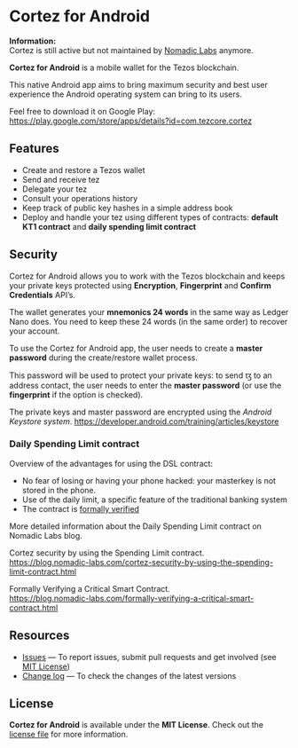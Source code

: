 # Cortez for Android

**Information:**  
Cortez is still active but not maintained by [Nomadic Labs](https://nomadic-labs.com/) anymore.

**Cortez for Android** is a mobile wallet for the Tezos blockchain.

This native Android app aims to bring maximum security and best user experience the Android operating system can bring to its users.

Feel free to download it on Google Play:  
<https://play.google.com/store/apps/details?id=com.tezcore.cortez>


## Features

* Create and restore a Tezos wallet
* Send and receive tez
* Delegate your tez
* Consult your operations history
* Keep track of public key hashes in a simple address book
* Deploy and handle your tez using different types of contracts: **default KT1 contract** and **daily spending limit contract**


## Security

Cortez for Android allows you to work with the Tezos blockchain and keeps your private keys protected using **Encryption**, **Fingerprint** and **Confirm Credentials** API’s. 

The wallet generates your **mnemonics 24 words** in the same way as Ledger Nano does. You need to keep these 24 words (in the same order) to recover your account.

To use the Cortez for Android app, the user needs to create a **master password** during the create/restore wallet process. 

This password will be used to protect your private keys: to send ꜩ to an address contact, the user needs to enter the **master password** (or use the **fingerprint** if the option is checked).

The private keys and master password are encrypted using the _Android Keystore system_.
<https://developer.android.com/training/articles/keystore>

### Daily Spending Limit contract

Overview of the advantages for using the DSL contract:  

* No fear of losing or having your phone hacked: your masterkey is not stored in the phone.
* Use of the daily limit, a specific feature of the traditional banking system  
* The contract is [formally verified](<https://blog.nomadic-labs.com/cortez-security-by-using-the-spending-limit-contract.html>)

More detailed information about the Daily Spending Limit contract on Nomadic Labs blog.  

Cortez security by using the Spending Limit contract.   
<https://blog.nomadic-labs.com/cortez-security-by-using-the-spending-limit-contract.html>

Formally Verifying a Critical Smart Contract.  
<https://blog.nomadic-labs.com/formally-verifying-a-critical-smart-contract.html>

## Resources
- [Issues][project-issues] — To report issues, submit pull requests and get involved (see [MIT License][project-license])
- [Change log][project-changelog] — To check the changes of the latest versions

## License

**Cortez for Android** is available under the **MIT License**. Check out the [license file][project-license] for more information.

[project-issues]: https://gitlab.com/nomadic-labs/cortez-android/issues

[project-license]: LICENSE.md
[project-changelog]: CHANGELOG.md
